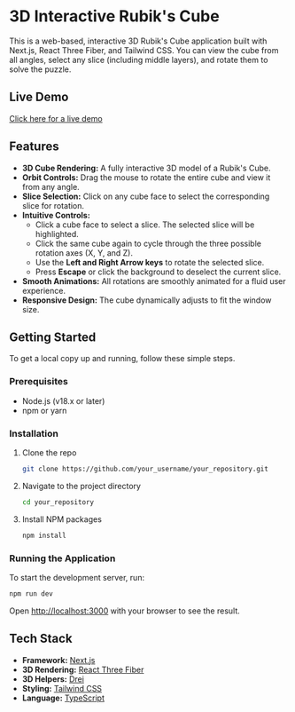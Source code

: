 # 3D Interactive Rubik's Cube

This is a web-based, interactive 3D Rubik's Cube application built with Next.js, React Three Fiber, and Tailwind CSS. You can view the cube from all angles, select any slice (including middle layers), and rotate them to solve the puzzle.

## Live Demo

[Click here for a live demo](https://rubix-cube-7tzy2ywtn-chrismoroneys-projects.vercel.app/)

## Features

*   **3D Cube Rendering:** A fully interactive 3D model of a Rubik's Cube.
*   **Orbit Controls:** Drag the mouse to rotate the entire cube and view it from any angle.
*   **Slice Selection:** Click on any cube face to select the corresponding slice for rotation.
*   **Intuitive Controls:**
    *   Click a cube face to select a slice. The selected slice will be highlighted.
    *   Click the same cube again to cycle through the three possible rotation axes (X, Y, and Z).
    *   Use the **Left and Right Arrow keys** to rotate the selected slice.
    *   Press **Escape** or click the background to deselect the current slice.
*   **Smooth Animations:** All rotations are smoothly animated for a fluid user experience.
*   **Responsive Design:** The cube dynamically adjusts to fit the window size.

## Getting Started

To get a local copy up and running, follow these simple steps.

### Prerequisites

*   Node.js (v18.x or later)
*   npm or yarn

### Installation

1.  Clone the repo
    ```sh
    git clone https://github.com/your_username/your_repository.git
    ```
2.  Navigate to the project directory
    ```sh
    cd your_repository
    ```
3.  Install NPM packages
    ```sh
    npm install
    ```

### Running the Application

To start the development server, run:

```sh
npm run dev
```

Open [http://localhost:3000](http://localhost:3000) with your browser to see the result.

## Tech Stack

*   **Framework:** [Next.js](https://nextjs.org/)
*   **3D Rendering:** [React Three Fiber](https://docs.pmnd.rs/react-three-fiber/getting-started/introduction)
*   **3D Helpers:** [Drei](https://github.com/pmndrs/drei)
*   **Styling:** [Tailwind CSS](https://tailwindcss.com/)
*   **Language:** [TypeScript](https://www.typescriptlang.org/)
